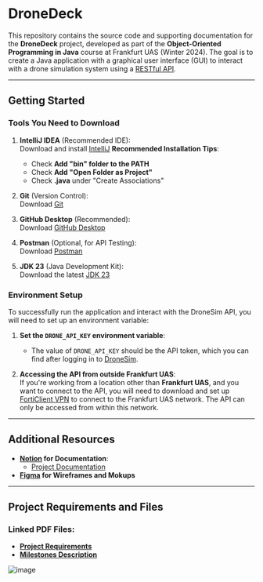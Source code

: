 # DroneDeck
This repository contains the source code and supporting documentation for the **DroneDeck** project, developed as part of the **Object-Oriented Programming in Java** course at Frankfurt UAS (Winter 2024). The goal is to create a Java application with a graphical user interface (GUI) to interact with a drone simulation system using a [RESTful API](http://dronesim.facets-labs.com).

---

## Getting Started

### Tools You Need to Download

1. **IntelliJ IDEA** (Recommended IDE):  
   Download and install [IntelliJ](https://www.jetbrains.com/de-de/idea/)
   **Recommended Installation Tips**:
   - Check **Add "bin" folder to the PATH**
   - Check **Add "Open Folder as Project"**
   - Check **.java** under "Create Associations"

2. **Git** (Version Control):  
   Download [Git](https://git-scm.com/downloads)

3. **GitHub Desktop** (Recommended):  
   Download [GitHub Desktop](https://github.com/apps/desktop)

4. **Postman** (Optional, for API Testing):  
   Download [Postman](https://www.postman.com/downloads/)

5. **JDK 23** (Java Development Kit):  
   Download the latest [JDK 23](https://www.oracle.com/java/technologies/javase/jdk23-archive-downloads.html)

### Environment Setup

To successfully run the application and interact with the DroneSim API, you will need to set up an environment variable:

1. **Set the `DRONE_API_KEY` environment variable**:
   - The value of `DRONE_API_KEY` should be the API token, which you can find after logging in to [DroneSim](http://dronesim.facets-labs.com).

2. **Accessing the API from outside Frankfurt UAS**:  
   If you're working from a location other than **Frankfurt UAS**, and you want to connect to the API, you will need to download and set up [FortiClient VPN](https://www.fortinet.com/de/support/product-downloads) to connect to the Frankfurt UAS network. The API can only be accessed from within this network.

---

## Additional Resources
- **[Notion](https://www.notion.so/zakabouj/DroneDeck-OOP-Java-Projcet-152408e5d09b8033b5aed50a06d138d8) for Documentation**:  
  - [Project Documentation](https://www.notion.so/zakabouj/DroneDeck-Documentation-152408e5d09b800bb222fb4f9c63cec0)  
- **[Figma](https://www.figma.com/design/lKYP3mLiFFFGDFb1HdLXus/DroneDeck-Mockup?node-id=80-33&t=G7z15kf5VyYzPZE0-0) for Wireframes and Mokups**

---

## Project Requirements and Files

### Linked PDF Files:
- [**Project Requirements**](https://github.com/user-attachments/files/18007575/2024_winter_project_description.pdf)
- [**Milestones Description**](https://github.com/user-attachments/files/18007586/milestones.pdf)

![image](https://github.com/user-attachments/assets/805d8c2c-a472-428c-8842-9c0fc9db3453)

